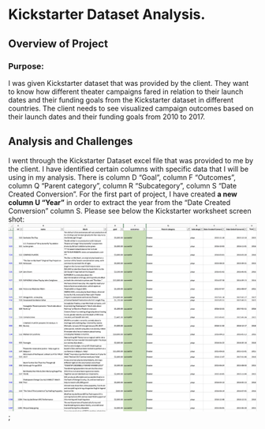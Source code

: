 # Kickstarter Dataset Analysis.
## Overview of Project
### Purpose: 
I was given Kickstarter dataset that was provided by the client. They want to know how different theater campaigns fared in relation to their launch dates and their funding goals from the Kickstarter dataset in different countries. The client needs to see visualized campaign outcomes based on their launch dates and their funding goals from 2010 to 2017. 
## Analysis and Challenges
I went through the Kickstarter Dataset excel file that was provided to me by the client. I have identified certain columns with specific data that I will be using in my analysis. There is column D “Goal”, column F “Outcomes”, column Q “Parent category”, column R “Subcategory”, column S “Date Created Conversion”. 
For the first part of project, I have created **a new column U “Year”** in order to extract the year from the “Date Created Conversion” column S. 
Please see below the Kickstarter worksheet screen shot:
![Kickstarter_Screen_Shot](Kickstarter_Screen_Shot.png);

